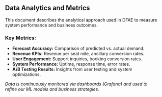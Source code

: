 ## Data Analytics and Metrics
This document describes the analytical approach used in DFAE to measure system performance and business outcomes.

### Key Metrics:
- **Forecast Accuracy:** Comparison of predicted vs. actual demand.
- **Revenue KPIs:** Revenue per seat mile, ancillary conversion rates.
- **User Engagement:** Support inquiries, booking conversion rates.
- **System Performance:** Uptime, response time, error rates.
- **A/B Testing Results:** Insights from user testing and system optimizations.

*Data is continuously monitored via dashboards (Grafana) and used to refine our ML models and business strategies.*
